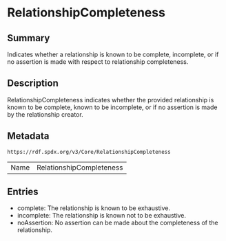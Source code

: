 <!-- Automatically generated by spec-parser v2.0.0 on 2024-01-12T14:00:21.817658+00:00 -->
<!-- SPDX-License-Identifier: Community-Spec-1.0 -->

# RelationshipCompleteness

## Summary

Indicates whether a relationship is known to be complete, incomplete, or if no assertion is made with respect to relationship completeness.


## Description

RelationshipCompleteness indicates whether the provided relationship is known to be complete, known to be incomplete, or if no assertion is made by the relationship creator.


## Metadata

`https://rdf.spdx.org/v3/Core/RelationshipCompleteness`


| | |
|---|---|
| Name | RelationshipCompleteness |




## Entries

- complete: The relationship is known to be exhaustive.
- incomplete: The relationship is known not to be exhaustive.
- noAssertion: No assertion can be made about the completeness of the relationship.

